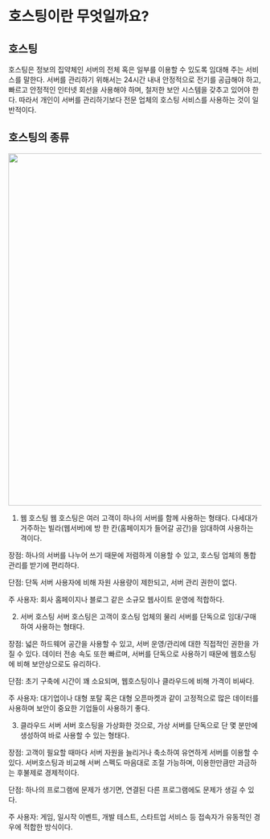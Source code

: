 # 호스팅이란 무엇일까요?
## 호스팅
호스팅은 정보의 집약체인 서버의 전체 혹은 일부를 이용할 수 있도록 임대해 주는 서비스를 말한다. 서버를 관리하기 위해서는 24시간 내내 안정적으로 전기를 공급해야 하고, 빠르고 안정적인 인터넷 회선을 사용해야 하며, 철저한 보안 시스템을 갖추고 있어야 한다. 따라서 개인이 서버를 관리하기보다 전문 업체의 호스팅 서비스를 사용하는 것이 일반적이다.

 

## 호스팅의 종류
<img src = "https://velog.velcdn.com/images%2Fm-vault%2Fpost%2Fa1de99b4-d2ed-4246-b760-4d7f33be36da%2F1.png" width=600 height=700>

1. 웹 호스팅
웹 호스팅은 여러 고객이 하나의 서버를 함께 사용하는 형태다. 다세대가 거주하는 빌라(웹서버)에 방 한 칸(홈페이지가 들어갈 공간)을 임대하여 사용하는 격이다.

장점: 하나의 서버를 나누어 쓰기 때문에 저렴하게 이용할 수 있고, 호스팅 업체의 통합 관리를 받기에 편리하다.

단점: 단독 서버 사용자에 비해 자원 사용량이 제한되고, 서버 관리 권한이 없다.

주 사용자: 회사 홈페이지나 블로그 같은 소규모 웹사이트 운영에 적합하다.

 

2. 서버 호스팅
서버 호스팅은 고객이 호스팅 업체의 물리 서버를 단독으로 임대/구매하여 사용하는 형태다.

장점: 넓은 하드웨어 공간을 사용할 수 있고, 서버 운영/관리에 대한 직접적인 권한을 가질 수 있다. 데이터 전송 속도 또한 빠르며, 서버를 단독으로 사용하기 때문에 웹호스팅에 비해 보안상으로도 유리하다.

단점: 초기 구축에 시간이 꽤 소요되며, 웹호스팅이나 클라우드에 비해 가격이 비싸다.

주 사용자: 대기업이나 대형 포탈 혹은 대형 오픈마켓과 같이 고정적으로 많은 데이터를 사용하며 보안이 중요한 기업들이 사용하기 좋다.

 

3. 클라우드 서버
서버 호스팅을 가상화한 것으로, 가상 서버를 단독으로 단 몇 분만에 생성하여 바로 사용할 수 있는 형태다.

장점: 고객이 필요할 때마다 서버 자원을 늘리거나 축소하여 유연하게 서버를 이용할 수 있다. 서버호스팅과 비교해 서버 스펙도 마음대로 조절 가능하며, 이용한만큼만 과금하는 후불제로 경제적이다.

단점: 하나의 프로그램에 문제가 생기면, 연결된 다른 프로그램에도 문제가 생길 수 있다.

주 사용자: 게임, 일시작 이벤트, 개발 테스트, 스타트업 서비스 등 접속자가 유동적인 경우에 적합한 방식이다.